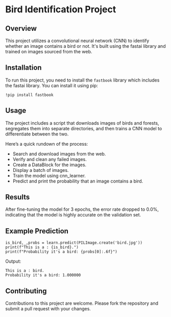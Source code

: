 <!DOCTYPE html>
<html lang="en">
<head>
    
</head>
<body>
    <h1>Bird Identification Project</h1>

  <h2>Overview</h2>
    <p>This project utilizes a convolutional neural network (CNN) to identify whether an image contains a bird or not. It's built using the fastai library and trained on images sourced from the web.</p>

  <h2>Installation</h2>
    <p>To run this project, you need to install the <code>fastbook</code> library which includes the fastai library. You can install it using pip:</p>
    <pre><code>!pip install fastbook</code></pre>

  <h2>Usage</h2>
    <p>The project includes a script that downloads images of birds and forests, segregates them into separate directories, and then trains a CNN model to differentiate between the two.</p>
    <p>Here’s a quick rundown of the process:</p>
    <ul>
        <li>Search and download images from the web.</li>
        <li>Verify and clean any failed images.</li>
        <li>Create a DataBlock for the images.</li>
        <li>Display a batch of images.</li>
        <li>Train the model using cnn_learner.</li>
        <li>Predict and print the probability that an image contains a bird.</li>
    </ul>

  <h2>Results</h2>
    <p>After fine-tuning the model for 3 epochs, the error rate dropped to 0.0%, indicating that the model is highly accurate on the validation set.</p>

  <h2>Example Prediction</h2>
    <pre><code>is_bird,_,probs = learn.predict(PILImage.create('bird.jpg'))
print(f"This is a : {is_bird}.")
print(f"Probability it's a bird: {probs[0]:.6f}")</code></pre>
    <p>Output:</p>
    <pre><code>This is a : bird.
Probability it's a bird: 1.000000</code></pre>

  <h2>Contributing</h2>
    <p>Contributions to this project are welcome. Please fork the repository and submit a pull request with your changes.</p>
</body>
</html>
